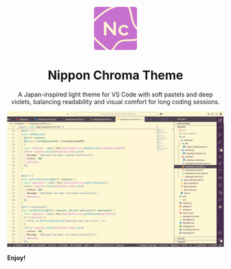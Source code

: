 <p align="center">
  <img width=100 src="./images/logo-nippon-chroma-light.png">
</p>
<h1 align="center">Nippon Chroma Theme</h1>
<p align="center">A Japan-inspired light theme for VS Code with soft pastels and deep violets, balancing readability and visual comfort for long coding sessions.</p>

![Screenshot](./images/screenshot.png)

**Enjoy!**
